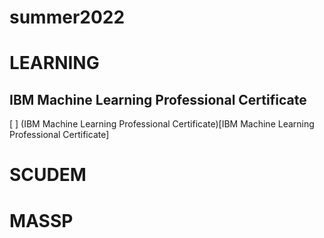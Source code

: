 # summer2022

# LEARNING 

## IBM Machine Learning Professional Certificate
[ ] (IBM Machine Learning Professional Certificate)[IBM Machine Learning Professional Certificate]

# SCUDEM

# MASSP
